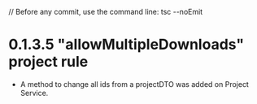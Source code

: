 // Before any commit, use the command line: tsc --noEmit

# 0.1.3.5 "allowMultipleDownloads" project rule

- A method to change all ids from a projectDTO was added on Project Service.